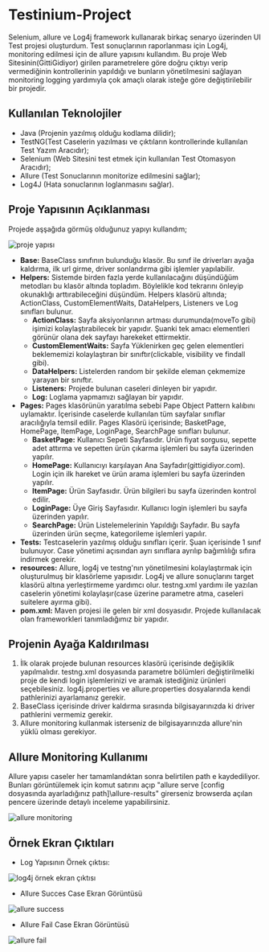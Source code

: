 # Testinium-Project

Selenium, allure ve Log4j framework kullanarak birkaç senaryo üzerinden UI Test projesi oluşturdum. Test sonuçlarının raporlanması için Log4j, monitoring edilmesi için de allure yapısını kullandım. Bu proje Web Sitesinin(GittiGidiyor) girilen parametrelere göre doğru  çıktıyı verip vermediğinin kontrollerinin yapıldığı ve bunların yönetilmesini sağlayan monitoring logging yardımıyla çok amaçlı olarak isteğe göre değiştirilebilir bir projedir. 

## Kullanılan Teknolojiler

- Java (Projenin yazılmış olduğu kodlama dilidir);
- TestNG(Test Caselerin yazılması ve çıktıların kontrollerinde kullanılan Test Yazım Aracıdır);
- Selenium (Web Sitesini test etmek için kullanılan Test Otomasyon Aracıdır);
- Allure (Test Sonuclarının monitorize edilmesini sağlar);
- Log4J (Hata sonuclarının loglanmasını sağlar).

## Proje Yapısının Açıklanması

Projede aşşağıda görmüş olduğunuz yapıyı kullandım;

![proje yapısı](https://user-images.githubusercontent.com/56224909/119259011-dec75b80-bbd4-11eb-850f-3d91e913f594.png)

+ **Base:** BaseClass sınıfının bulunduğu klasör. Bu sınıf ile driverları ayağa kaldırma, ilk url girme, driver sonlandırma gibi işlemler yapılabilir.
+ **Helpers:** Sistemde birden fazla yerde kullanılacağını düşündüğüm metodları bu klasör altında topladım. Böylelikle kod tekrarını önleyip okunaklığı arttırabileceğini düşündüm. Helpers klasörü altında; ActionClass, CustomElementWaits, DataHelpers, Listeners ve Log sınıfları bulunur. 
  + **ActionClass:** Sayfa aksiyonlarının artması durumunda(moveTo gibi) işimizi kolaylaştırabilecek bir yapıdır. Şuanki tek amacı elementleri görünür olana dek sayfayı harekeket ettirmektir.
  + **CustomElementWaits:** Sayfa Yüklenirken geç gelen elementleri beklememizi kolaylaştıran bir sınıftır(clickable, visibility ve findall gibi).
  + **DataHelpers:** Listelerden random bir şekilde eleman çekmemize yarayan bir sınıftır.
  + **Listeners:** Projede bulunan caseleri dinleyen bir yapıdır.
  + **Log:** Loglama yapmamızı sağlayan bir yapıdır.
+ **Pages:** Pages klasörünün yaratılma sebebi Pape Object Pattern kalıbını uylamaktır. İçerisinde caselerde kullanılan tüm sayfalar sınıflar aracılığıyla temsil edilir. Pages Klasörü içerisinde; BasketPage, HomePage, ItemPage, LoginPage, SearchPage sınıfları bulunur.
  + **BasketPage:** Kullanıcı Sepeti Sayfasıdır. Ürün fiyat sorgusu, sepette adet attırma ve sepetten ürün çıkarma işlemleri bu sayfa üzerinden yapılır.
  + **HomePage:** Kullanıcıyı karşılayan Ana Sayfadır(gittigidiyor.com). Login için ilk hareket ve ürün arama işlemleri bu sayfa üzerinden yapılır.
  + **ItemPage:** Ürün Sayfasıdır. Ürün bilgileri bu sayfa üzerinden kontrol edilir.
  + **LoginPage:** Üye Giriş Sayfasıdır. Kullanıcı login işlemleri bu sayfa üzerinden yapılır. 
  + **SearchPage:** Ürün Listelemelerinin Yapıldığı Sayfadır. Bu sayfa üzerinden ürün seçme, kategorileme işlemleri yapılır.
+ **Tests:** Testcaselerin yazılmış olduğu sınıfları içerir. Şuan içerisinde 1 sınıf bulunuyor. Case yönetimi açısından ayrı sınıflara ayrılıp bağımlılığı sıfıra indirmek gerekir.
+ **resources:** Allure, log4j ve testng'nın yönetilmesini kolaylaştırmak için oluşturulmuş bir klasörleme yapısıdır. Log4j ve allure sonuçlarını target klasörü altına yerleştirmeme yardımcı olur. testng.xml yardımı ile yazılan caselerin yönetimi kolaylaşır(case üzerine parametre atma, caseleri suitelere ayırma gibi).
+ **pom.xml:** Maven projesi ile gelen bir xml dosyasıdır. Projede kullanılacak olan frameworkleri tanımladığımız bir yapıdır.

## Projenin Ayağa Kaldırılması

1. İlk olarak projede bulunan resources klasörü içerisinde değişiklik yapılmalıdır. testng.xml dosyasında parametre bölümleri değiştirilmeliki proje de kendi login işlemlerinizi ve aramak istediğiniz ürünleri seçebilesiniz. log4j.properties ve allure.properties dosyalarında kendi pathlerinizi ayarlamanız gerekir.
2. BaseClass içerisinde driver kaldırma sırasında bilgisayarınızda ki driver pathlerini vermemiz gerekir.
3. Allure monitoring kullanmak isterseniz de bilgisayarınızda allure'nin yüklü olması gerekiyor.

## Allure Monitoring Kullanımı

Allure yapısı caseler her tamamlandıktan sonra belirtilen path e kaydediliyor. Bunları görüntülemek için komut satırını açıp "allure serve [config dosyasında ayarladığınız path]\allure-results" girerseniz browserda açılan pencere üzerinde detaylı inceleme yapabilirsiniz.

![allure monitoring](https://user-images.githubusercontent.com/56224909/119260520-cb6bbe80-bbdb-11eb-9ba4-bf7b736000fb.png)

## Örnek Ekran Çıktıları

- Log Yapısının Örnek çıktısı:

![log4j örnek ekran çıktısı](https://user-images.githubusercontent.com/56224909/119260686-8dbb6580-bbdc-11eb-9d36-77e522521e4e.png)

- Allure Succes Case Ekran Görüntüsü

![allure success](https://user-images.githubusercontent.com/56224909/119261006-fc4cf300-bbdd-11eb-983a-414d3294f0a3.png)

- Allure Fail Case Ekran Görüntüsü

![allure fail](https://user-images.githubusercontent.com/56224909/119261023-11298680-bbde-11eb-9b21-71072304c6dc.png)

